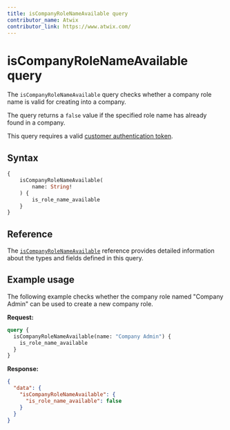 ```yaml
---
title: isCompanyRoleNameAvailable query
contributor_name: Atwix
contributor_link: https://www.atwix.com/
---
```


# isCompanyRoleNameAvailable query

The `isCompanyRoleNameAvailable` query checks whether a company role name is valid for creating into a company.

The query returns a `false` value if the specified role name has already found in a company.

This query requires a valid [customer authentication token](../../../customer/mutations/generate-token.md).

## Syntax

```graphql
{
    isCompanyRoleNameAvailable(
        name: String!
    ) {
        is_role_name_available
    }
}
```

## Reference

The [`isCompanyRoleNameAvailable`](https://developer.adobe.com/commerce/webapi/graphql-api/index.html#query-isCompanyRoleNameAvailable) reference provides detailed information about the types and fields defined in this query.

## Example usage

The following example checks whether the company role named "Company Admin" can be used to create a new company role.

**Request:**

```graphql
query {
  isCompanyRoleNameAvailable(name: "Company Admin") {
    is_role_name_available
  }
}
```

**Response:**

```json
{
  "data": {
    "isCompanyRoleNameAvailable": {
      "is_role_name_available": false
    }
  }
}
```

